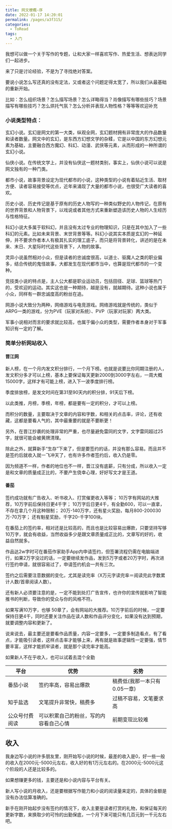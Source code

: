 ```yaml
---
title: 网文梗概-序
date: 2022-01-17 14:20:01
permalink: /pages/a3f315/
categories:
  - ToRead
tags:
  - 入门
---
```

我想可以做一个关于写作的专题，让和大家一样喜欢写作、热爱生活、想表达同学们一起进步。

来了只是讨论经验，不是为了寻找绝对答案。

要说小说怎么写还真的没有定法，又或者这个问题定得太宽了，所以我们从最基础的重新开始。

比如：怎么组织场景？怎么描写场景？怎么详略得当？肖像描写有哪些技巧？场景描写有哪些技巧？怎么烘托气氛？怎么分析并表现人物性格？等等等欢迎补充



### 小说类型特点：

玄幻小说。玄幻是网文的第一大类，纵观全网，玄幻题材拥有非常庞大的作品数量和读者数量。网文中的玄幻，是东西方幻想文学的杂糅，它是以中国的东方幻想元素为基础，主要融合西方魔幻、科幻、动漫、武侠等元素，从而形成的一种所谓的玄幻小说。

仙侠小说。在传统文学上，并没有仙侠这一题材类别，事实上，仙侠小说可以说是网文独有的一种门类。

都市小说，故事背景设定为现代都市的小说，这种类型的小说有着贴近生活、取材方便、读者容易接受等优点，近年来涌现了大量的都市小说，也很受广大读者的喜欢。

历史小说、历史传记是基于原有的历史人物写的一种类似野史的人物传记，在原有的世界背景和人物背景下，以戏说或者其他方式来重新塑造该历史人物的人生经历与性格特征。

科幻小说大多属于软科幻，并且没有太过专业的物理知识，只是在其中加入了一些科幻的元素。比如未来背景、末世背景等等。科幻小说其实本质是玄幻的一种延伸，并不要求作者本人有极其扎实的理工底子，而只是将背景转化，讲述的是在未来、末日、大星际时代这些背景下，人物的故事。

灵异小说虽然相对小众，但是读者的忠诚度很高，以道士、驱魔人之类的职业偏多，结合传统的鬼怪故事，大都发生在现代都市当中，也算是现代都市的一个变种。

竞技类小说的特点是，主人公大都是职业运动员，包括田径、足球、篮球等热门的，受欢迎的运动。其实这也是一种期待，越是没有，就越期待。这种小说也属于小众，同样有一群忠诚度高的粉丝在追。

网游小说大致分为两种，网络游戏与电竞游戏。网络游戏就是传统的，类似于ARPG一类的游戏，分为PVE（玩家对系统）、PVP（玩家对玩家）两大类。

军事小说相对而言的要求就比较高，也属于偏小众的类型，需要作者本身对于军事知识有一定的了解。

### 简单分析网站收入

#### 晋江网

新人榜，在一个月内发文积分排行，一个月下榜。也就是说要比你同期注册的人，发文积分多才可以上榜，基本上要保证每天更新2000到3000字左右，一周大概15000字，这样才有可能上榜，进入下一波季度排行榜。

季度排放榜，是发文时间在第31至90天内的积分排，91天后下榜。

以此类推，月榜，季榜，年榜，都是要有一定的积分，才可以上榜。

而积分的数量，主要取决于文章的内容和字数，和相关的点击率，评论，还有收藏，这都是要看人气的，其中最重要的就是不要断更！

另外，在晋江抄袭的处理非常的严重，也尽量避免雷同的文字，文字雷同超过25字，就很可能会被黄牌清理。

除此之外，就算新手“生存”下来了，但是要签约的话，并没有那么容易。而且并不是签约后就收入就一飞冲天了，也有许多作者签约后，收入仍是零。

因为频道不一样，作者的地位也不一样，晋江没有底薪，只有分成，所以收入一定是和文章的质量成正比的，不要产生侥幸心理，好好写文才是王道。

#### 番茄

签约成功就有广告收入、听书收入、打赏催更收入等等；
10万字有网站的大推荐，10万字前后保持日更4千字；
10万字后日更4千，有全勤600，可以一直拿，不存在拿几个月这种限制；
20万-140万字，还有星火奖励，每月800-200030万-70万字；
还有魁星奖励，千字20-千字100块。

在番茄上的签约率，相对还是比较高的，而且也是比较容易出爆款，只要坚持写够10万字，就会有收益，当然收益多少是跟文章质量成正比的，文章写的好的，收益自然就多。

作品达2w字时可在番茄作家助手App内申请签约，但签署流程仍需在电脑端进行，如果2万字没过的话，一定要继续发作品，发到5万字或者20万字时，再次进行签约申请，就很容易过了，申请签约机会一共有三次。

签约之后需要注意数据的变化，尤其是读完率（X万元字读完率＝阅读完此字数累计人数/首章阅读人数）。

还有新人必须要注意的是，一定不能到处打广告宣传，也许你的宣传就影响了智能推书的判断，导致你的受众与你的风格不符。

如果写满10万字，也够 50章了，会有网站的大推荐。10万字前后的时候，一定要保持日更4千，同时还要关注作品在读人数和作品评分变化，如果没有达到预期，就要调整内容和更新了。

说来说去，最主要还是要看作品质量，内容一定要多，一定要多制造看点，有了看点，才能吸引读者，这样点击率才能够上来，再有就是故事逻辑性一定要强，情节要丰富，这样才能抓牢读者，就是那个读完率才能高。

如果新人不在乎收入，也可以试着去混个全勤

| 平台           | 优势                                   | 劣势                         |
| -------------- | -------------------------------------- | ---------------------------- |
| 番茄小说       | 签约率高，容易出爆款                   | 稿费低(我那一本只有0.05一章) |
| 知乎盐选       | 文笔提升非常快，稿费多                 | 过稿不容易，文笔要求高       |
| 公众号付费阅读 | 可以积累自己的粉丝，写的内容看自己心情 | 前期变现比较难               |



## 收入

我身边写小说的许多朋友里，刚开始写小说的时候，最差的收入是0，好一些一般的收入在2000元-5000元左右，收入好的有1万元左右的。在2000元-5000元这个阶段的人还是比较多的。

如果想赚更多的钱，主要还是和小说内容与平台有关。

新人写小说的月收入，还是要根据写作能力和小说的阅读量来定的，具体的金额是没有办法估算准确的。

新手在刚开始起步没有签约的情况下，收入主要是读者打赏的礼物，和保证每天的更新字数，来换取少的可怜的出勤保底，一个月下来可能只有几百元到一千元左右吧。
